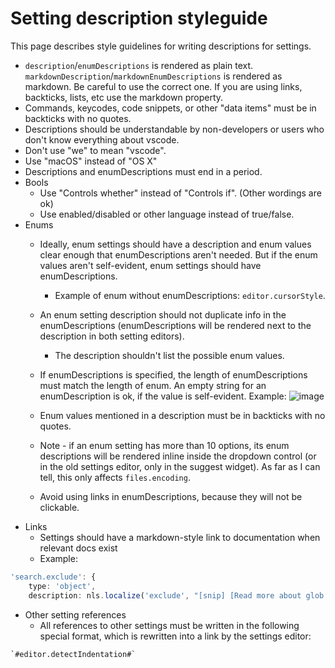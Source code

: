 # Setting description styleguide

This page describes style guidelines for writing descriptions for settings.

- `description`/`enumDescriptions` is rendered as plain text. `markdownDescription`/`markdownEnumDescriptions` is rendered as markdown. Be careful to use the correct one. If you are using links, backticks, lists, etc use the markdown property.
- Commands, keycodes, code snippets, or other "data items" must be in backticks with no quotes.
- Descriptions should be understandable by non-developers or users who don't know everything about vscode.
- Don't use "we" to mean "vscode".
- Use "macOS" instead of "OS X"
- Descriptions and enumDescriptions must end in a period.
- Bools
  - Use "Controls whether" instead of "Controls if". (Other wordings are ok)
  - Use enabled/disabled or other language instead of true/false.
- Enums
    - Ideally, enum settings should have a description and enum values clear enough that enumDescriptions aren't needed. But if the enum values aren't self-evident, enum settings should have enumDescriptions.
        - Example of enum without enumDescriptions: `editor.cursorStyle`.
	- An enum setting description should not duplicate info in the enumDescriptions (enumDescriptions will be rendered next to the description in both setting editors).
        - The description shouldn't list the possible enum values.
	- If enumDescriptions is specified, the length of enumDescriptions must match the length of enum. An empty string for an enumDescription is ok, if the value is self-evident. Example:
![image](https://user-images.githubusercontent.com/323878/42973896-f92c6a0e-8b69-11e8-9c8e-a3e937a48098.png)

    - Enum values mentioned in a description must be in backticks with no quotes.
    - Note - if an enum setting has more than 10 options, its enum descriptions will be rendered inline inside the dropdown control (or in the old settings editor, only in the suggest widget). As far as I can tell, this only affects `files.encoding`.
    - Avoid using links in enumDescriptions, because they will not be clickable.
- Links
	- Settings should have a markdown-style link to documentation when relevant docs exist
    - Example:

```ts
'search.exclude': {
    type: 'object',
    description: nls.localize('exclude', "[snip] [Read more about glob patterns](https://code.visualstudio.com/docs/editor/codebasics#_advanced-search-options)."),
```

- Other setting references
	- All references to other settings must be written in the following special format, which is rewritten into a link by the settings editor:

```
`#editor.detectIndentation#`
```
